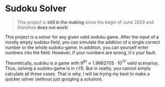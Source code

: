 # Sudoku Solver

> This project is **still in the making** since the begin of June 2023 and therefore **does not work**!

This project is a solver for any given valid soduku game.
After the input of a mostly empty sudoku-field, you can simulate the addition of a single correct number or the whole sudoku-game.
In addition, you can yourself enter numbers into the field.
However, if your numbers are wrong, it's your fault.

Theoretically, sudoku is a game with $9^{81} \approx 1.9662705 \cdot 10^{77}$ valid scenarios.
Thus, solving a sudoku-game is in $\mathcal O(1)$.
But in reality, you cannot simply calculate all these cases.
That is why, I will be trying my best to make a quicker solver (without just googling a solution).
